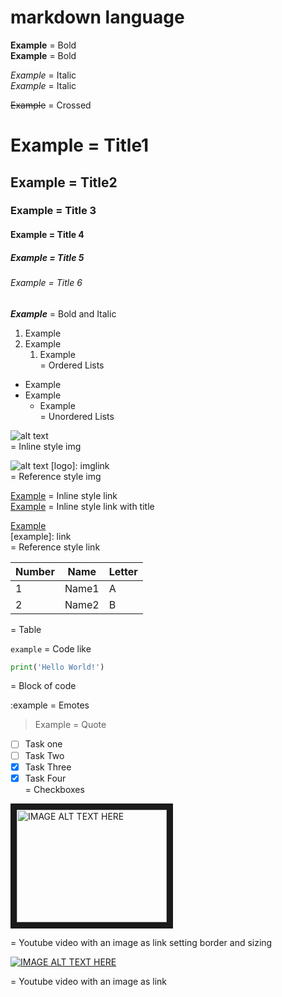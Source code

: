 # markdown language

**Example** = Bold\
__Example__ = Bold

*Example* = Italic\
_Example_ = Italic

~~Example~~ = Crossed

# Example = Title1
## Example = Title2
### Example = Title 3
#### Example = Title 4
##### Example = Title 5
###### Example = Title 6

__*Example*__ = Bold and Italic

1. Example
2. Example
    1. Example\
= Ordered Lists

* Example
* Example
    * Example\
= Unordered Lists

![alt text](imglink)\
= Inline style img

![alt text](logo)
[logo]: imglink\
= Reference style img

[Example](link) = Inline style link\
[Example](link "title-example") = Inline style link with title

[Example](example)\
[example]: link\
= Reference style link

Number | Name | Letter
--- | --- | ---
1 | Name1 | A
2 | Name2 | B

= Table

`example` = Code like

```python
print('Hello World!')
```
= Block of code

:example = Emotes

> Example = Quote

- [ ] Task one
- [ ] Task Two
- [x] Task Three
- [x] Task Four\
= Checkboxes

<a href="http://www.youtube.com/watch?feature=player_embedded&v=YOUTUBE_VIDEO_ID_HERE" target="_blank"><img src="http://img.youtube.com/vi/YOUTUBE_VIDEO_ID_HERE/0.jpg" 
alt="IMAGE ALT TEXT HERE" width="240" height="180" border="10" /></a>

= Youtube video with an image as link setting border and sizing


[![IMAGE ALT TEXT HERE](http://img.youtube.com/vi/YOUTUBE_VIDEO_ID_HERE/0.jpg)](http://www.youtube.com/watch?v=YOUTUBE_VIDEO_ID_HERE)

= Youtube video with an image as link

